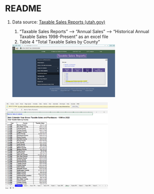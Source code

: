 # README

1. Data source: [Taxable Sales Reports (utah.gov)](https://tax.utah.gov/econstats/sales)

    1. “Taxable Sales Reports” --> “Annual Sales” --> “Historical Annual Taxable Sales 1998-Present” as an excel file
    2. Table 4 “Total Taxable Sales by County”

    <img src="README.assets/image-20230911172026781.png" alt="image-20230911172026781" style="zoom: 33%;" />

<img src="README.assets/image-20230911172228946.png" alt="image-20230911172228946" style="zoom:33%;" />